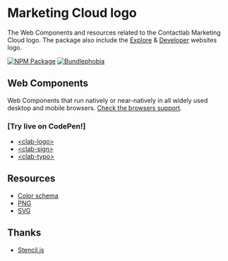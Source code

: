 # Marketing Cloud logo

The Web Components and resources related to the Contactlab Marketing Cloud logo. The package also include the [Explore][mc-explore-url] & [Developer][mc-developer-url] websites logo.

[![NPM Package][npm-pkg-img]][npm-pkg-url]
[![Bundlephobia][bundlephobia-img]][bundlephobia-url]

## Web Components

Web Components that run natively or near-natively in all widely used desktop and mobile browsers. [Check the browsers support](./docs/browsers-support.md).

### [Try live on CodePen!]

- [\<clab-logo>](./docs/logo.md)
- [\<clab-sign>](./docs/sign.md)
- [\<clab-typo>](./docs/typo.md)

## Resources

- [Color schema](./docs/color-schema.md)
- [PNG](./resources/png)
- [SVG](./resources/svg)

## Thanks

- [Stencil.js][stenciljs-url]

<!---
  B A D G E S
-->

[bundlephobia-img]: https://badgen.net/bundlephobia/minzip/@contactlab/marketing-cloud-logo
[npm-pkg-img]: https://badgen.net/npm/v/@contactlab/marketing-cloud-logo?icon=npm&label=npm%20package

<!---
  L I N K S
-->

[bundlephobia-url]: https://bundlephobia.com/result?p=@contactlab/marketing-cloud-logo
[codepen-url]: https://codepen.io/giotramu/full/zYvYgdd
[mc-developer-url]: http://developer.contactlab.com
[mc-explore-url]: http://explore.contactlab.com
[npm-pkg-url]: https://www.npmjs.com/package/@contactlab/marketing-cloud-logo
[stenciljs-url]: https://stenciljs.com/
